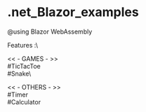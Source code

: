 # .net_Blazor_examples

@using Blazor WebAssembly

Features :\

<< - GAMES - >>\
#TicTacToe\
#Snake\

<< - OTHERS - >>\
#Timer\
#Calculator

